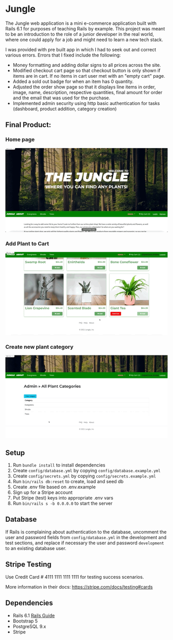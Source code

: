 # Jungle

The Jungle web application is a mini e-commerce application built with Rails 6.1 for purposes of teaching Rails by example. This project was meant to be an introduction to the role of a junior developer in the real world, where one could apply for a job and might need to learn a new tech stack.

I was provided with pre built app in which I had to seek out and correct various errors. Errors that I fixed include the following: 
* Money formatting and adding dollar signs to all prices across the site.
* Modified checkout cart page so that checkout button is only shown if items are in cart. If no items in cart user met with an "empty cart" page.
* Added a sold out badge for when an item has 0 quantity.
* Adjusted the order show page so that it displays line items in order, image, name, description, respective quantities, final amount for order and the email that was used for the purchase.
* Implemented admin security using http basic authentication for tasks (dashboard, product addition, category creation)

## Final Product:

### Home page

!["Jungle landing page"](https://github.com/jordangm94/Jungle/blob/master/docs/Jungle-home.gif?raw=true)

### Add Plant to Cart

!["Add plant to cart then click on cart"](https://github.com/jordangm94/Jungle/blob/master/docs/Jungle-add-to-cart.gif?raw=true)

### Create new plant category

!["Create new plant category in Jungle"](https://github.com/jordangm94/Jungle/blob/master/docs/Jungle-new-category.gif?raw=true)

## Setup

1. Run `bundle install` to install dependencies
2. Create `config/database.yml` by copying `config/database.example.yml`
3. Create `config/secrets.yml` by copying `config/secrets.example.yml`
4. Run `bin/rails db:reset` to create, load and seed db
5. Create .env file based on .env.example
6. Sign up for a Stripe account
7. Put Stripe (test) keys into appropriate .env vars
8. Run `bin/rails s -b 0.0.0.0` to start the server

## Database

If Rails is complaining about authentication to the database, uncomment the user and password fields from `config/database.yml` in the development and test sections, and replace if necessary the user and password `development` to an existing database user.

## Stripe Testing

Use Credit Card # 4111 1111 1111 1111 for testing success scenarios.

More information in their docs: <https://stripe.com/docs/testing#cards>

## Dependencies

- Rails 6.1 [Rails Guide](http://guides.rubyonrails.org/v6.1/)
- Bootstrap 5
- PostgreSQL 9.x
- Stripe
